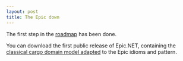 ```yaml
---
layout: post
title: The Epic down
---
```


The first step in the [roadmap][1] has been done.

You can download the first public release of Epic.NET, containing the [classical
cargo domain model adapted][2] to the Epic idioms and pattern.

 [1]: http://epic.tesio.it/roadmap.html "Roadmap"
 [2]: http://dddsample.sourceforge.net/ "DDDSample - demonstrating domain-driven design"
